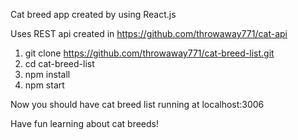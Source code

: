 Cat breed app created by using React.js

Uses REST api created in https://github.com/throwaway771/cat-api

1. git clone https://github.com/throwaway771/cat-breed-list.git
2. cd cat-breed-list
3. npm install
4. npm start

Now you should have cat breed list running at localhost:3006

Have fun learning about cat breeds!
